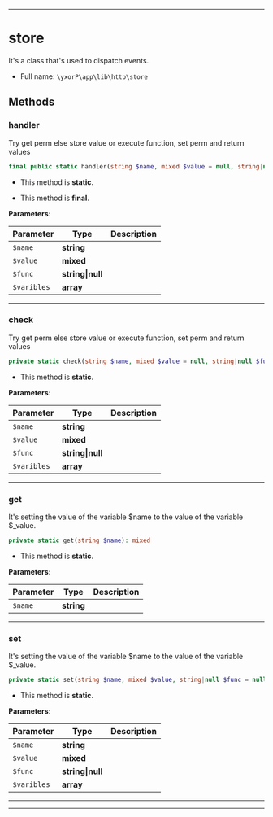 ***

# store

It's a class that's used to dispatch events.

* Full name: `\yxorP\app\lib\http\store`

## Methods

### handler

Try get perm else store value or execute function, set perm and return values

```php
final public static handler(string $name, mixed $value = null, string|null $func = null, array $varibles = []): mixed
```

* This method is **static**.

* This method is **final**.

**Parameters:**

| Parameter | Type | Description |
|-----------|------|-------------|
| `$name` | **string** |  |
| `$value` | **mixed** |  |
| `$func` | **string&#124;null** |  |
| `$varibles` | **array** |  |

***

### check

Try get perm else store value or execute function, set perm and return values

```php
private static check(string $name, mixed $value = null, string|null $func = null, array $varibles = []): mixed
```

* This method is **static**.

**Parameters:**

| Parameter | Type | Description |
|-----------|------|-------------|
| `$name` | **string** |  |
| `$value` | **mixed** |  |
| `$func` | **string&#124;null** |  |
| `$varibles` | **array** |  |

***

### get

It's setting the value of the variable $name to the value of the variable $_value.

```php
private static get(string $name): mixed
```

* This method is **static**.

**Parameters:**

| Parameter | Type | Description |
|-----------|------|-------------|
| `$name` | **string** |  |

***

### set

It's setting the value of the variable $name to the value of the variable $_value.

```php
private static set(string $name, mixed $value, string|null $func = null, array $varibles = []): mixed
```

* This method is **static**.

**Parameters:**

| Parameter | Type | Description |
|-----------|------|-------------|
| `$name` | **string** |  |
| `$value` | **mixed** |  |
| `$func` | **string&#124;null** |  |
| `$varibles` | **array** |  |

***


***


